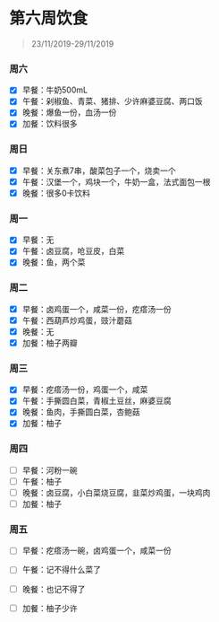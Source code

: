 # 第六周饮食

>23/11/2019-29/11/2019

### 周六

- [x] 早餐：牛奶500mL
- [x] 午餐：剁椒鱼、青菜、猪排、少许麻婆豆腐、两口饭
- [x] 晚餐：爆鱼一份，血汤一份
- [x] 加餐：饮料很多

### 周日

- [x] 早餐：关东煮7串，酸菜包子一个，烧卖一个
- [x] 午餐：汉堡一个，鸡块一个，牛奶一盒，法式面包一根
- [x] 晚餐：很多0卡饮料

### 周一

- [x] 早餐：无
- [x] 午餐：卤豆腐，呛豆皮，白菜
- [x] 晚餐：鱼，两个菜

### 周二

- [x] 早餐：卤鸡蛋一个，咸菜一份，疙瘩汤一份
- [x] 午餐：西葫芦炒鸡蛋，豉汁蘑菇
- [x] 晚餐：无
- [x] 加餐：柚子两瓣

### 周三

- [x] 早餐：疙瘩汤一份，鸡蛋一个，咸菜
- [x] 午餐：手撕圆白菜，青椒土豆丝，麻婆豆腐
- [x] 晚餐：鱼肉，手撕圆白菜，杏鲍菇
- [x] 加餐：柚子

### 周四

- [ ] 早餐：河粉一碗
- [ ] 午餐：柚子
- [ ] 晚餐：卤豆腐，小白菜烧豆腐，韭菜炒鸡蛋，一块鸡肉
- [ ] 加餐：柚子

### 周五

- [ ] 早餐：疙瘩汤一碗，卤鸡蛋一个，咸菜一份

- [ ] 午餐：记不得什么菜了

- [ ] 晚餐：也记不得了

- [ ] 加餐：柚子少许

  
